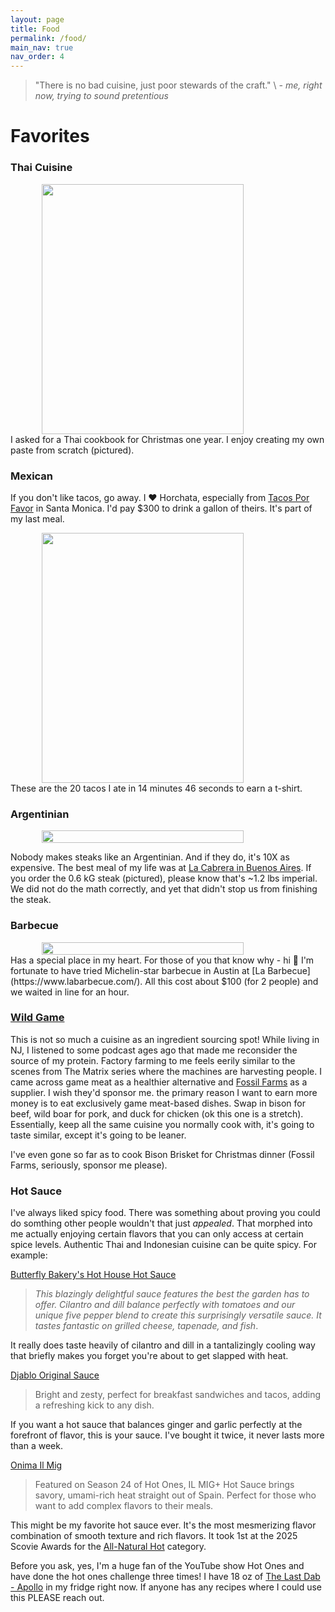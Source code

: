 ```yaml
---
layout: page
title: Food
permalink: /food/
main_nav: true
nav_order: 4
---
```


> "There is no bad cuisine, just poor stewards of the craft." \\
> _- me, right now, trying to sound pretentious_

# Favorites
### Thai Cuisine
<div style="display: flex; gap: 10px; justify-content: center;">
<img src="{{ site.baseurl }}/assets/food/thai_paste.jpg" style="float: left; width:80%; height:400px; " >
</div>
I asked for a Thai cookbook for Christmas one year. I enjoy creating my own paste from scratch (pictured).

### Mexican
If you don't like tacos, go away. I ❤️ Horchata, especially from [Tacos Por Favor](https://www.tacosporfavor.us/) in Santa Monica. I'd pay $300 to drink a gallon of theirs. It's part of my last meal.
<div style="display: flex; gap: 10px; justify-content: center;">
<img src="{{ site.baseurl }}/assets/food/loco_pez.jpg" style="float: left; width:80%; height:400px; " >
</div>
These are the 20 tacos I ate in 14 minutes 46 seconds to earn a t-shirt.

### Argentinian
<div style="display: flex; gap: 10px; justify-content: center;">
<img src="{{ site.baseurl }}/assets/food/la_cabrera.jpg" style="float: left; width:80%; height:80%; " >
</div>

Nobody makes steaks like an Argentinian. And if they do, it's 10X as expensive. The best meal of my life was at [La Cabrera in Buenos Aires](https://www.lacabrera.com.ar/). If you order the 0.6 kG steak (pictured), please know that's ~1.2 lbs imperial. We did not do the math correctly, and yet that didn't stop us from finishing the steak.


### Barbecue
<div style="display: flex; gap: 10px; justify-content: center;">
<img src="{{ site.baseurl }}/assets/food/la_barbecue.jpg" style="float: left; width:80%; height:80%; " >
</div>
Has a special place in my heart. For those of you that know why - hi 🤗 I'm fortunate to have tried Michelin-star barbecue in Austin at [La Barbecue](https://www.labarbecue.com/). All this cost about $100 (for 2 people) and we waited in line for an hour. 

### [Wild Game](https://www.fossilfarms.com/)
This is not so much a cuisine as an ingredient sourcing spot! While living in NJ, I listened to some podcast ages ago that made me reconsider the source of my protein. Factory farming to me feels eerily similar to the scenes from The Matrix series where the machines are harvesting people. I came across game meat as a healthier alternative and [Fossil Farms](https://www.fossilfarms.com/pages/about-us) as a supplier. I wish they'd sponsor me. the primary reason I want to earn more money is to eat exclusively game meat-based dishes. Swap in bison for beef, wild boar for pork, and duck for chicken (ok this one is a stretch). Essentially, keep all the same cuisine you normally cook with, it's going to taste similar, except it's going to be leaner.

I've even gone so far as to cook Bison Brisket for Christmas dinner (Fossil Farms, seriously, sponsor me please).


### Hot Sauce
I've always liked spicy food. There was something about proving you could do somthing other people wouldn't that just _appealed_. That morphed into me actually enjoying certain flavors that you can only access at certain spice levels. Authentic Thai and Indonesian cuisine can be quite spicy. For example:

[Butterfly Bakery's Hot House Hot Sauce](https://butterflybakeryvt.com/products/hot-house-hot-sauce)
> _This blazingly delightful sauce features the best the garden has to offer. Cilantro and dill balance perfectly with tomatoes and our unique five pepper blend to create this surprisingly versatile sauce.  It tastes fantastic on grilled cheese, tapenade, and fish_.

It really does taste heavily of cilantro and dill in a tantalizingly cooling way that briefly makes you forget you're about to get slapped with heat.

[Djablo Original Sauce](https://djablosauce.com/products/original-djablo-5oz)
> Bright and zesty, perfect for breakfast sandwiches and tacos, adding a refreshing kick to any dish.

If you want a hot sauce that balances ginger and garlic perfectly at the forefront of flavor, this is your sauce. I've bought it twice, it never lasts more than a week. 

[Onima Il Mig](https://onimapantry.com/collections/shop/products/il-mig)
> Featured on Season 24 of Hot Ones, IL MIG+ Hot Sauce brings savory, umami-rich heat straight out of Spain. Perfect for those who want to add complex flavors to their meals.

This might be my favorite hot sauce ever. It's the most mesmerizing flavor combination of smooth texture and rich flavors. It took 1st at the 2025 Scovie Awards for the [All-Natural Hot](https://www.scovieawards.com/wp-content/uploads/2024/11/2025ScovieWinnersDirectory2.pdf) category.

Before you ask, yes, I'm a huge fan of the YouTube show Hot Ones and have done the hot ones challenge three times! I have 18 oz of [The Last Dab - Apollo](https://hotones.com/products/the-last-dab-apollo-hot-ones-hot-sauce?variant=53527939449123&country=US&currency=USD&utm_medium=product_sync&utm_source=google&utm_content=sag_organic&utm_campaign=sag_organic&utm_source=google&utm_medium=cpc&utm_campaign=us_all_pmax_ua_hotones_20250515_hotones-bau_purchases&utm_content=&utm_term=&gad_source=1&gad_campaignid=22559447974&gbraid=0AAAAA_e8N02FSmns83BFHfFe1z6ZiCaMD&gclid=CjwKCAjwravBBhBjEiwAIr30VMZey7eetFkikKnhjSbe6sMfQTXLmOFznsv1eWSQyu7dM94bINPuwRoCgZkQAvD_BwE) in my fridge right now. If anyone has any recipes where I could use this PLEASE reach out.


